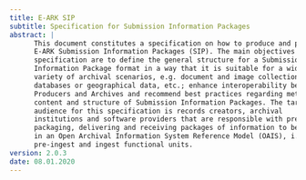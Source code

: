 ```yaml
---
title: E-ARK SIP
subtitle: Specification for Submission Information Packages
abstract: |
      This document constitutes a specification on how to produce and parse
      E-ARK Submission Information Packages (SIP). The main objectives of this
      specification are to define the general structure for a Submission
      Information Package format in a way that it is suitable for a wide
      variety of archival scenarios, e.g. document and image collections,
      databases or geographical data, etc.; enhance interoperability between
      Producers and Archives and recommend best practices regarding metadata,
      content and structure of Submission Information Packages. The target
      audience for this specification is records creators, archival
      institutions and software providers that are responsible with preparing,
      packaging, delivering and receiving packages of information to be archived
      in an Open Archival Information System Reference Model (OAIS), i.e.
      pre-ingest and ingest functional units.
version: 2.0.3
date: 08.01.2020
---
```

